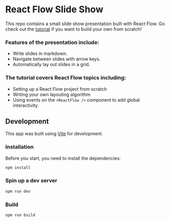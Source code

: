 # React Flow Slide Show

This repo contains a small slide show presentation built with React Flow. Go check
out the [tutorial](https://reactflow.dev/learn/tutorials/presentations-with-react-flow)
if you want to build your own from scratch!

### Features of the presentation include:

- Write slides in markdown.
- Navigate between slides with arrow keys.
- Automatically lay out slides in a grid.

### The tutorial covers React Flow topics including:

- Setting up a React Flow project from scratch
- Writing your own layouting algorithm
- Using events on the `<ReactFlow />` component to add global interactivity.

## Development

This app was built using [Vite](https://vitejs.dev/) for development.

### Installation

Before you start, you need to install the dependencies:

```sh
npm install
```

### Spin up a dev server

```sh
npm run dev
```

### Build

```sh
npm run build
```
